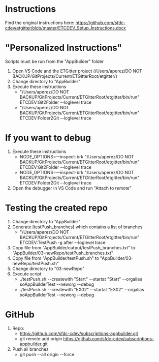 # Instructions

Find the original instructions here: https://github.com/sfdc-cdev/etgitter/blob/master/ETCDEV_Setup_Instructions.docx

# "Personalized Instructions"

Scripts must be run from the "AppBuilder" folder

1. Open VS Code and the ETGitter project (/Users/aperez/DO NOT BACKUP/GitProjects/Current/ETGitterRoot/etgitter/)
2. Change directory to "AppBuilder"
3. Execute these instructions
   - "/Users/aperez/DO NOT BACKUP/GitProjects/Current/ETGitterRoot/etgitter/bin/run" ETCDEV:Git2Folder --loglevel trace
   - "/Users/aperez/DO NOT BACKUP/GitProjects/Current/ETGitterRoot/etgitter/bin/run" ETCDEV:Folder2Git --loglevel trace

# If you want to debug

1. Execute these instructions
   - NODE_OPTIONS=--inspect-brk "/Users/aperez/DO NOT BACKUP/GitProjects/Current/ETGitterRoot/etgitter/bin/run" ETCDEV:Git2Folder --loglevel trace
   - NODE_OPTIONS=--inspect-brk "/Users/aperez/DO NOT BACKUP/GitProjects/Current/ETGitterRoot/etgitter/bin/run" ETCDEV:Folder2Git --loglevel trace
2. Open the debugger in VS Code and run "Attach to remote"

# Testing the created repo

1. Change directory to "AppBuilder"
2. Generate [testPush_branches] which contains a list of branches
   - "/Users/aperez/DO NOT BACKUP/GitProjects/Current/ETGitterRoot/etgitter/bin/run" ETCDEV:TestPush -g after --loglevel trace
3. Copy file from "AppBuilder/output/testPush_branches.txt" to "AppBuilder/03-newRepo/testPush_branches.txt"
4. Copy file from "AppBuilder/testPush.sh" to "AppBuilder/03-newRepo/testPush.sh"
5. Change directory to "03-newRepo"
6. Execute script
   - ./testPush.sh --createwith "Start" --startat "Start" --orgalias soAppBuilderTest --neworg --debug
   - ./testPush.sh --createwith "EX02" --startat "EX02" --orgalias soAppBuilderTest --neworg --debug

# GitHub

1. Repo:
   - https://github.com/sfdc-cdev/subscriptions-appbuilder.git
   - git remote add origin https://github.com/sfdc-cdev/subscriptions-appbuilder.git
2. Push all branches
   - git push --all origin --force
